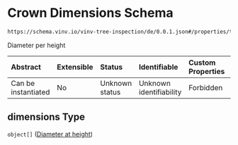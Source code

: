 # Crown Dimensions Schema

```txt
https://schema.vinv.io/vinv-tree-inspection/de/0.0.1.json#/properties/tree/properties/crown/properties/dimensions
```

Diameter per height

| Abstract            | Extensible | Status         | Identifiable            | Custom Properties | Additional Properties | Access Restrictions | Defined In                                                                                                                 |
| :------------------ | :--------- | :------------- | :---------------------- | :---------------- | :-------------------- | :------------------ | :------------------------------------------------------------------------------------------------------------------------- |
| Can be instantiated | No         | Unknown status | Unknown identifiability | Forbidden         | Allowed               | none                | [dereferenced.doc.json\*](../../../../../../vinv-schemas/vinv-tree/out/0.0.1/dereferenced.doc.json "open original schema") |

## dimensions Type

`object[]` ([Diameter at height](dereferenced-properties-baum-daten-properties-crown-properties-crown-dimensions-diameter-at-height.md))

